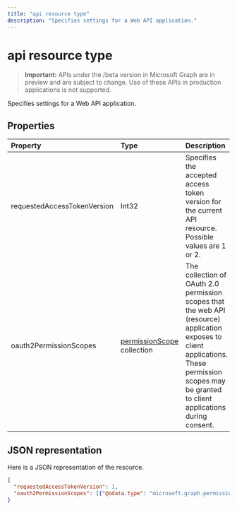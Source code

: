 ---title: "api resource type"description: "Specifies settings for a Web API application."---# api resource type

> **Important:** APIs under the /beta version in Microsoft Graph are in preview and are subject to change. Use of these APIs in production applications is not supported.

Specifies settings for a Web API application.

## Properties

| Property | Type | Description |
|:---------------|:--------|:----------|
|requestedAccessTokenVersion|Int32| Specifies the accepted access token version for the current API resource. Possible values are 1 or 2.  |
|oauth2PermissionScopes|[permissionScope](permissionscope.md) collection| The collection of OAuth 2.0 permission scopes that the web API (resource) application exposes to client applications. These permission scopes may be granted to client applications during consent. |

## JSON representation
Here is a JSON representation of the resource.

<!-- {
  "blockType": "resource",
  "optionalProperties": [

  ],
  "@odata.type": "microsoft.graph.api"
}-->

```json
{
  "requestedAccessTokenVersion": 1,
  "oauth2PermissionScopes": [{"@odata.type": "microsoft.graph.permissionScope"}]
}

```


<!-- uuid: 8fcb5dbc-d5aa-4681-8e31-b001d5168d79
2015-10-25 14:57:30 UTC -->
<!-- {
  "type": "#page.annotation",
  "description": "api resource",
  "keywords": "",
  "section": "documentation",
  "tocPath": ""
}-->